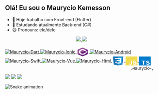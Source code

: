 ## Olá! Eu sou o Maurycio Kemesson

- 🔭 Hoje trabalho com Front-end (Flutter)
- 🌱 Estudando atualmente Back-end (C#)
- 😄 Pronouns: ele/dele

<div align="center">
  <a href="https://github.com/maurycio-kemesson">
  <img height="180em" src="https://github-readme-stats.vercel.app/api?username=maurycio-kemesson&show_icons=true&theme=merko&include_all_commits=true&count_private=true"/>
  <img height="180em" src="https://github-readme-stats.vercel.app/api/top-langs/?username=maurycio-kemesson&layout=compact&langs_count=7&theme=merko"/>
</div>
  
<div style="display: inline_block"><br>
  <img align="center" alt="Maurycio-Dart" height="30" width="40" src="https://cdn.jsdelivr.net/gh/devicons/devicon/icons/dart/dart-original.svg">
  <img align="center" alt="Maurycio-Ionic" height="30" width="40" src="https://cdn.jsdelivr.net/gh/devicons/devicon/icons/ionic/ionic-original.svg">
  <img align="center" alt="Maurycio-Csharp" height="30" width="40" src="https://raw.githubusercontent.com/devicons/devicon/master/icons/csharp/csharp-original.svg">
  <img align="center" alt="Maurycio-Android" height="30" width="40" src="https://cdn.jsdelivr.net/gh/devicons/devicon/icons/android/android-original.svg">
  <img align="center" alt="Maurycio-Swift" height="30" width="40" src="https://cdn.jsdelivr.net/gh/devicons/devicon/icons/swift/swift-original.svg">
  <img align="center" alt="Maurycio-Vue" height="30" width="40" src="https://cdn.jsdelivr.net/gh/devicons/devicon/icons/vuejs/vuejs-original.svg">
  <img align="center" alt="Maurycio-Html" height="30" width="40" src="https://cdn.jsdelivr.net/gh/devicons/devicon/icons/html5/html5-original.svg">
  <img align="center" alt="Maurycio-CSS" height="30" width="40" src="https://raw.githubusercontent.com/devicons/devicon/master/icons/css3/css3-original.svg">
  <img align="center" alt="Maurycio-Js" height="30" width="40" src="https://raw.githubusercontent.com/devicons/devicon/master/icons/javascript/javascript-plain.svg">
  <img align="center" alt="Maurycio-Ts" height="30" width="40" src="https://raw.githubusercontent.com/devicons/devicon/master/icons/typescript/typescript-plain.svg">
  <img align="right" alt="Maurycio-pic" height="150" style="border-radius:50px;" src="https://cdn.discordapp.com/attachments/689803335544733794/930975475692630036/WDA_0014_MAURYCIO.jpg">
</div>

##
<div> 
  <a href="https://www.instagram.com/mauryciokemesson" target="_blank"><img src="https://img.shields.io/badge/-Instagram-%23E4405F?style=for-the-badge&logo=instagram&logoColor=white" target="_blank"></a>
  <a href = "mailto:mauriciokemesson@gmail.com"><img src="https://img.shields.io/badge/-Gmail-%23333?style=for-the-badge&logo=gmail&logoColor=white" target="_blank"></a>
  <a href="https://www.linkedin.com/in/maurycio-kemesson-8a1211198" target="_blank"><img src="https://img.shields.io/badge/-LinkedIn-%230077B5?style=for-the-badge&logo=linkedin&logoColor=white" target="_blank"></a> 
 
  ![Snake animation](https://github.com/maurycio-kemesson/maurycio-kemesson/blob/output/github-contribution-grid-snake.svg)
 
</div>
  


